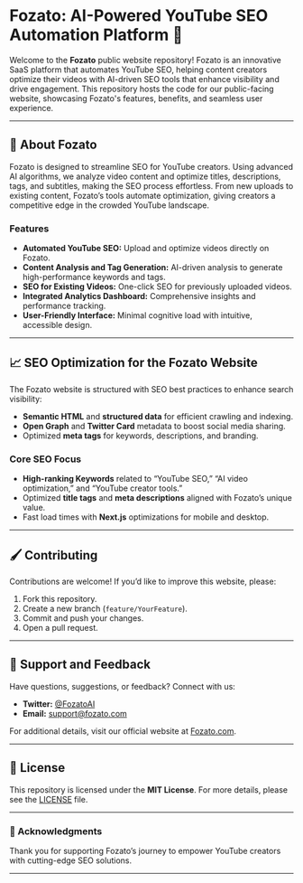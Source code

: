 

# Fozato: AI-Powered YouTube SEO Automation Platform 🌟

Welcome to the **Fozato** public website repository! Fozato is an innovative SaaS platform that automates YouTube SEO, helping content creators optimize their videos with AI-driven SEO tools that enhance visibility and drive engagement. This repository hosts the code for our public-facing website, showcasing Fozato's features, benefits, and seamless user experience.



---

## 🚀 About Fozato

Fozato is designed to streamline SEO for YouTube creators. Using advanced AI algorithms, we analyze video content and optimize titles, descriptions, tags, and subtitles, making the SEO process effortless. From new uploads to existing content, Fozato’s tools automate optimization, giving creators a competitive edge in the crowded YouTube landscape.

### Features
- **Automated YouTube SEO:** Upload and optimize videos directly on Fozato.
- **Content Analysis and Tag Generation:** AI-driven analysis to generate high-performance keywords and tags.
- **SEO for Existing Videos:** One-click SEO for previously uploaded videos.
- **Integrated Analytics Dashboard:** Comprehensive insights and performance tracking.
- **User-Friendly Interface:** Minimal cognitive load with intuitive, accessible design.

---



## 📈 SEO Optimization for the Fozato Website

The Fozato website is structured with SEO best practices to enhance search visibility:
- **Semantic HTML** and **structured data** for efficient crawling and indexing.
- **Open Graph** and **Twitter Card** metadata to boost social media sharing.
- Optimized **meta tags** for keywords, descriptions, and branding.

### Core SEO Focus
- **High-ranking Keywords** related to “YouTube SEO,” “AI video optimization,” and “YouTube creator tools.”
- Optimized **title tags** and **meta descriptions** aligned with Fozato’s unique value.
- Fast load times with **Next.js** optimizations for mobile and desktop.

---

## 🖌️ Contributing

Contributions are welcome! If you’d like to improve this website, please:
1. Fork this repository.
2. Create a new branch (`feature/YourFeature`).
3. Commit and push your changes.
4. Open a pull request.

---

## 🤝 Support and Feedback

Have questions, suggestions, or feedback? Connect with us:
- **Twitter:** [@FozatoAI](https://twitter.com/fozatoai)
- **Email:** support@fozato.com

For additional details, visit our official website at [Fozato.com](https://www.fozato.com).

---

## 📜 License

This repository is licensed under the **MIT License**. For more details, please see the [LICENSE](./LICENSE) file.

---

### 🙌 Acknowledgments

Thank you for supporting Fozato’s journey to empower YouTube creators with cutting-edge SEO solutions. 

--- 

